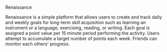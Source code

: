 Renaissance

Renaissance is a simple platform that allows users to create and track daily and weekly goals for long-term skill acquisition such as learning an instrument or a language, exercising, reading, or writing. Each goal is assigned a point value per 15 minute period performing the activity. Users attempt to accumulate a target number of points each week. Friends can monitor each others' progress.